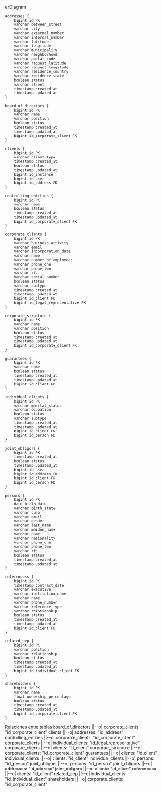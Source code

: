erDiagram

    addresses {
        bigint id PK
        varchar between_street
        varchar city
        varchar external_number
        varchar internal_number
        varchar latitude
        varchar longitude
        varchar municipality
        varchar neighborhood
        varchar postal_code
        varchar request_latitude
        varchar request_longitude
        varchar residence_country
        varchar residence_state
        boolean status
        varchar street
        timestamp created_at
        timestamp updated_at
    }

    board_of_directors {
        bigint id PK
        varchar name
        varchar position
        boolean status
        timestamp created_at
        timestamp updated_at
        bigint id_corporate_client FK
    }

    clients {
        bigint id PK
        varchar client_type
        timestamp created_at
        boolean status
        timestamp updated_at
        bigint id_instance
        bigint id_user
        bigint id_address FK
    }

    controlling_entities {
        bigint id PK
        varchar name
        boolean status
        timestamp created_at
        timestamp updated_at
        bigint id_corporate_client FK
    }

    corporate_clients {
        bigint id PK
        varchar business_activity
        varchar email
        varchar incorporation_date
        varchar name
        varchar number_of_employees
        varchar phone_one
        varchar phone_two
        varchar rfc
        varchar serial_number
        boolean status
        varchar subtype
        timestamp created_at
        timestamp updated_at
        bigint id_client FK
        bigint id_legal_representative FK
    }

    corporate_structure {
        bigint id PK
        varchar name
        varchar position
        boolean status
        timestamp created_at
        timestamp updated_at
        bigint id_corporate_client FK
    }

    guarantees {
        bigint id PK
        varchar name
        boolean status
        timestamp created_at
        timestamp updated_at
        bigint id_client FK
    }

    individual_clients {
        bigint id PK
        varchar marital_status
        varchar ocupation
        boolean status
        varchar subtype
        timestamp created_at
        timestamp updated_at
        bigint id_client FK
        bigint id_person FK
    }

    joint_obligors {
        bigint id PK
        timestamp created_at
        boolean status
        timestamp updated_at
        bigint id_user
        bigint id_address FK
        bigint id_client FK
        bigint id_person FK
    }

    persons {
        bigint id PK
        date birth_date
        varchar birth_state
        varchar curp
        varchar email
        varchar gender
        varchar last_name
        varchar maiden_name
        varchar name
        varchar nationality
        varchar phone_one
        varchar phone_two
        varchar rfc
        boolean status
        timestamp created_at
        timestamp updated_at
    }

    referencess {
        bigint id PK
        timestamp contract_date
        varchar executive
        varchar institution_name
        varchar name
        varchar phone_number
        varchar reference_type
        varchar relationship
        boolean status
        timestamp created_at
        timestamp updated_at
        bigint id_client FK
    }

    related_pep {
        bigint id PK
        varchar position
        varchar relationship
        boolean status
        timestamp created_at
        timestamp updated_at
        bigint id_individual_client FK
    }

    shareholders {
        bigint id PK
        varchar name
        float ownership_percentage
        boolean status
        timestamp created_at
        timestamp updated_at
        bigint id_corporate_client FK
    }

Relaciones entre tablas
board_of_directors ||--o| corporate_clients: "id_corporate_client"
clients ||--o| addresses: "id_address"
controlling_entities ||--o| corporate_clients: "id_corporate_client"
corporate_clients ||--o| individual_clients: "id_legal_representative"
corporate_clients ||--o| clients: "id_client"
corporate_structure ||--o| corporate_clients: "id_corporate_client"
guarantees ||--o| clients: "id_client"
individual_clients ||--o| clients: "id_client"
individual_clients ||--o| persons: "id_person"
joint_obligors ||--o| persons: "id_person"
joint_obligors ||--o| addresses: "id_address"
joint_obligors ||--o| clients: "id_client"
referencess ||--o| clients: "id_client"
related_pep ||--o| individual_clients: "id_individual_client"
shareholders ||--o| corporate_clients: "id_corporate_client"
